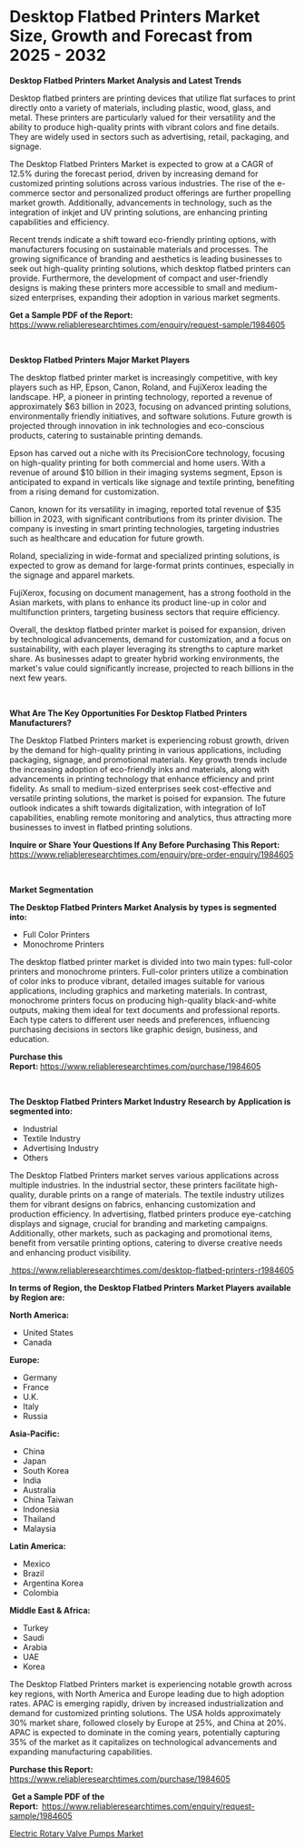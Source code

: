<p><h1>Desktop Flatbed Printers Market Size, Growth and Forecast from 2025 - 2032</h1></p><p><strong>Desktop Flatbed Printers Market Analysis and Latest Trends</strong></p>
<p><p>Desktop flatbed printers are printing devices that utilize flat surfaces to print directly onto a variety of materials, including plastic, wood, glass, and metal. These printers are particularly valued for their versatility and the ability to produce high-quality prints with vibrant colors and fine details. They are widely used in sectors such as advertising, retail, packaging, and signage.</p><p>The Desktop Flatbed Printers Market is expected to grow at a CAGR of 12.5% during the forecast period, driven by increasing demand for customized printing solutions across various industries. The rise of the e-commerce sector and personalized product offerings are further propelling market growth. Additionally, advancements in technology, such as the integration of inkjet and UV printing solutions, are enhancing printing capabilities and efficiency.</p><p>Recent trends indicate a shift toward eco-friendly printing options, with manufacturers focusing on sustainable materials and processes. The growing significance of branding and aesthetics is leading businesses to seek out high-quality printing solutions, which desktop flatbed printers can provide. Furthermore, the development of compact and user-friendly designs is making these printers more accessible to small and medium-sized enterprises, expanding their adoption in various market segments.</p></p>
<p><strong>Get a Sample PDF of the Report:&nbsp;</strong> <a href="https://www.reliableresearchtimes.com/enquiry/request-sample/1984605?utm_campaign=2196&utm_medium=2&utm_source=Github&utm_content=ia&utm_term=02032025&utm_id=desktop-flatbed-printers">https://www.reliableresearchtimes.com/enquiry/request-sample/1984605</a></p>
<p>&nbsp;</p>
<p><strong>Desktop Flatbed Printers Major Market Players</strong></p>
<p><p>The desktop flatbed printer market is increasingly competitive, with key players such as HP, Epson, Canon, Roland, and FujiXerox leading the landscape. HP, a pioneer in printing technology, reported a revenue of approximately $63 billion in 2023, focusing on advanced printing solutions, environmentally friendly initiatives, and software solutions. Future growth is projected through innovation in ink technologies and eco-conscious products, catering to sustainable printing demands.</p><p>Epson has carved out a niche with its PrecisionCore technology, focusing on high-quality printing for both commercial and home users. With a revenue of around $10 billion in their imaging systems segment, Epson is anticipated to expand in verticals like signage and textile printing, benefiting from a rising demand for customization.</p><p>Canon, known for its versatility in imaging, reported total revenue of $35 billion in 2023, with significant contributions from its printer division. The company is investing in smart printing technologies, targeting industries such as healthcare and education for future growth. </p><p>Roland, specializing in wide-format and specialized printing solutions, is expected to grow as demand for large-format prints continues, especially in the signage and apparel markets. </p><p>FujiXerox, focusing on document management, has a strong foothold in the Asian markets, with plans to enhance its product line-up in color and multifunction printers, targeting business sectors that require efficiency.</p><p>Overall, the desktop flatbed printer market is poised for expansion, driven by technological advancements, demand for customization, and a focus on sustainability, with each player leveraging its strengths to capture market share. As businesses adapt to greater hybrid working environments, the market's value could significantly increase, projected to reach billions in the next few years.</p></p>
<p>&nbsp;</p>
<p><strong>What Are The Key Opportunities For Desktop Flatbed Printers Manufacturers?</strong></p>
<p><p>The Desktop Flatbed Printers market is experiencing robust growth, driven by the demand for high-quality printing in various applications, including packaging, signage, and promotional materials. Key growth trends include the increasing adoption of eco-friendly inks and materials, along with advancements in printing technology that enhance efficiency and print fidelity. As small to medium-sized enterprises seek cost-effective and versatile printing solutions, the market is poised for expansion. The future outlook indicates a shift towards digitalization, with integration of IoT capabilities, enabling remote monitoring and analytics, thus attracting more businesses to invest in flatbed printing solutions.</p></p>
<p><strong>Inquire or Share Your Questions If Any Before Purchasing This Report:</strong> <a href="https://www.reliableresearchtimes.com/enquiry/pre-order-enquiry/1984605?utm_campaign=2196&utm_medium=2&utm_source=Github&utm_content=ia&utm_term=02032025&utm_id=desktop-flatbed-printers">https://www.reliableresearchtimes.com/enquiry/pre-order-enquiry/1984605</a></p>
<p>&nbsp;</p>
<p><strong>Market Segmentation</strong></p>
<p><strong>The Desktop Flatbed Printers Market Analysis by types is segmented into:</strong></p>
<p><ul><li>Full Color Printers</li><li>Monochrome Printers</li></ul></p>
<p><p>The desktop flatbed printer market is divided into two main types: full-color printers and monochrome printers. Full-color printers utilize a combination of color inks to produce vibrant, detailed images suitable for various applications, including graphics and marketing materials. In contrast, monochrome printers focus on producing high-quality black-and-white outputs, making them ideal for text documents and professional reports. Each type caters to different user needs and preferences, influencing purchasing decisions in sectors like graphic design, business, and education.</p></p>
<p><strong>Purchase this Report:&nbsp;</strong><a href="https://www.reliableresearchtimes.com/purchase/1984605?utm_campaign=2196&utm_medium=2&utm_source=Github&utm_content=ia&utm_term=02032025&utm_id=desktop-flatbed-printers">https://www.reliableresearchtimes.com/purchase/1984605</a></p>
<p>&nbsp;</p>
<p><strong>The Desktop Flatbed Printers Market Industry Research by Application is segmented into:</strong></p>
<p><ul><li>Industrial</li><li>Textile Industry</li><li>Advertising Industry</li><li>Others</li></ul></p>
<p><p>The Desktop Flatbed Printers market serves various applications across multiple industries. In the industrial sector, these printers facilitate high-quality, durable prints on a range of materials. The textile industry utilizes them for vibrant designs on fabrics, enhancing customization and production efficiency. In advertising, flatbed printers produce eye-catching displays and signage, crucial for branding and marketing campaigns. Additionally, other markets, such as packaging and promotional items, benefit from versatile printing options, catering to diverse creative needs and enhancing product visibility.</p></p>
<p><a href="https://www.reliableresearchtimes.com/desktop-flatbed-printers-r1984605?utm_campaign=2196&utm_medium=2&utm_source=Github&utm_content=ia&utm_term=02032025&utm_id=desktop-flatbed-printers">&nbsp;https://www.reliableresearchtimes.com/desktop-flatbed-printers-r1984605</a></p>
<p><strong>In terms of Region, the Desktop Flatbed Printers Market Players available by Region are:</strong></p>
<p>
    <p> <strong> North America: </strong>
        <ul>
            <li>United States</li>
            <li>Canada</li>
        </ul>
        </p> 
    <p> <strong> Europe: </strong>
        <ul>
            <li>Germany</li>
            <li>France</li>
            <li>U.K.</li>
            <li>Italy</li>
            <li>Russia</li>
        </ul>
        </p> 
    <p> <strong> Asia-Pacific: </strong>
        <ul>
            <li>China</li>
            <li>Japan</li>
            <li>South Korea</li>
            <li>India</li>
            <li>Australia</li>
            <li>China Taiwan</li>
            <li>Indonesia</li>
            <li>Thailand</li>
            <li>Malaysia</li>
        </ul>
        </p> 
    <p> <strong> Latin America: </strong>
        <ul>
            <li>Mexico</li>
            <li>Brazil</li>
            <li>Argentina Korea</li>
            <li>Colombia</li>
        </ul>
        </p> 
    <p> <strong> Middle East & Africa: </strong>
        <ul>
            <li>Turkey</li>
            <li>Saudi</li>
            <li>Arabia</li>
            <li>UAE</li>
            <li>Korea</li>
        </ul>
    </p>
    </p>
<p><p>The Desktop Flatbed Printers market is experiencing notable growth across key regions, with North America and Europe leading due to high adoption rates. APAC is emerging rapidly, driven by increased industrialization and demand for customized printing solutions. The USA holds approximately 30% market share, followed closely by Europe at 25%, and China at 20%. APAC is expected to dominate in the coming years, potentially capturing 35% of the market as it capitalizes on technological advancements and expanding manufacturing capabilities.</p></p>
<p><strong>Purchase this Report: </strong><a href="https://www.reliableresearchtimes.com/purchase/1984605?utm_campaign=2196&utm_medium=2&utm_source=Github&utm_content=ia&utm_term=02032025&utm_id=desktop-flatbed-printers">https://www.reliableresearchtimes.com/purchase/1984605</a></p>
<p>&nbsp;<strong>Get a Sample PDF of the Report:&nbsp;&nbsp;</strong><a href="https://www.reliableresearchtimes.com/enquiry/request-sample/1984605?utm_campaign=2196&utm_medium=2&utm_source=Github&utm_content=ia&utm_term=02032025&utm_id=desktop-flatbed-printers">https://www.reliableresearchtimes.com/enquiry/request-sample/1984605</a></p>
<p><strong></strong></p>
<p><p><a href="https://github.com/MariaWashington76/Market-Research-Report-List-1/blob/main/electric-rotary-valve-pumps-market.md?utm_campaign=2196&utm_medium=2&utm_source=Github&utm_content=ia&utm_term=02032025&utm_id=desktop-flatbed-printers">Electric Rotary Valve Pumps Market</a></p></p>